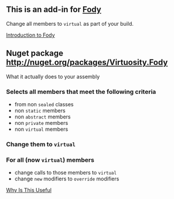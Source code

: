 ## This is an add-in for [Fody](https://github.com/SimonCropp/Fody/) 

Change all members to `virtual` as part of your build.

[Introduction to Fody](http://github.com/SimonCropp/Fody/wiki/SampleUsage)

## Nuget package http://nuget.org/packages/Virtuosity.Fody 

What it actually does to your assembly

### Selects all members that meet the following criteria
  * from non `sealed` classes
  * non `static` members
  * non `abstract` members
  * non `private` members
  * non `virtual` members

### Change them to `virtual`
### For all (now `virtual`) members 
  * change calls to those members to `virtual`
  * change `new` modifiers to `override` modifiers

[Why Is This Useful](https://github.com/SimonCropp/Virtuosity/wiki/WhyIsThisUseful)

